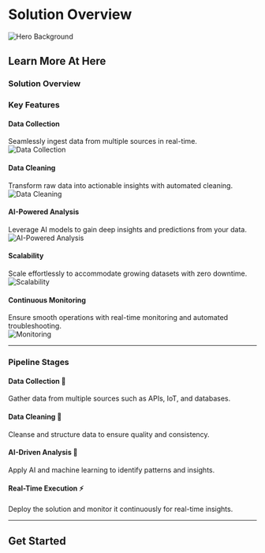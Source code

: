 # Solution Overview

![Hero Background](<your-image-url>)

## Learn More At Here

### Solution Overview


### Key Features

#### Data Collection
Seamlessly ingest data from multiple sources in real-time.  
![Data Collection](https://your-image-path/images/icons/data-collection.svg)

#### Data Cleaning
Transform raw data into actionable insights with automated cleaning.  
![Data Cleaning](https://your-image-path/images/icons/data-cleaning.svg)

#### AI-Powered Analysis
Leverage AI models to gain deep insights and predictions from your data.  
![AI-Powered Analysis](https://your-image-path/images/icons/ai-analysis.svg)

#### Scalability
Scale effortlessly to accommodate growing datasets with zero downtime.  
![Scalability](https://your-image-path/images/icons/scalability.svg)

#### Continuous Monitoring
Ensure smooth operations with real-time monitoring and automated troubleshooting.  
![Monitoring](https://your-image-path/images/icons/monitoring.svg)

---

### Pipeline Stages

#### Data Collection 🔄
Gather data from multiple sources such as APIs, IoT, and databases.

#### Data Cleaning 🧹
Cleanse and structure data to ensure quality and consistency.

#### AI-Driven Analysis 🤖
Apply AI and machine learning to identify patterns and insights.

#### Real-Time Execution ⚡
Deploy the solution and monitor it continuously for real-time insights.

---

## Get Started

